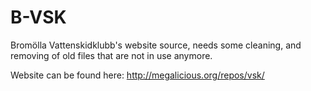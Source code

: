 B-VSK
===

Bromölla Vattenskidklubb's website source, needs some cleaning, and removing of old files that are not in use anymore.

Website can be found here: http://megalicious.org/repos/vsk/
